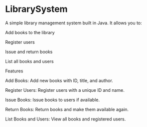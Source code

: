 # LibrarySystem

A simple library management system built in Java. It allows you to:

Add books to the library

Register users

Issue and return books

List all books and users

Features

Add Books: Add new books with ID, title, and author.

Register Users: Register users with a unique ID and name.

Issue Books: Issue books to users if available.

Return Books: Return books and make them available again.

List Books and Users: View all books and registered users.
